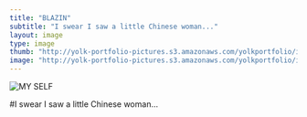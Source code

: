 ```yaml
---
title: "BLAZIN"
subtitle: "I swear I saw a little Chinese woman..."
layout: image
type: image
thumb: "http://yolk-portfolio-pictures.s3.amazonaws.com/yolkportfolio/image/BLAZIN-thumb.jpg"
image: "http://yolk-portfolio-pictures.s3.amazonaws.com/yolkportfolio/image/BLAZIN-small.jpg"
---
```



![MY SELF](https://s3.amazonaws.com/yolk-portfolio-pictures/yolkportfolio/image/BLAZIN-small.jpg)

#I swear I saw a little Chinese woman...
